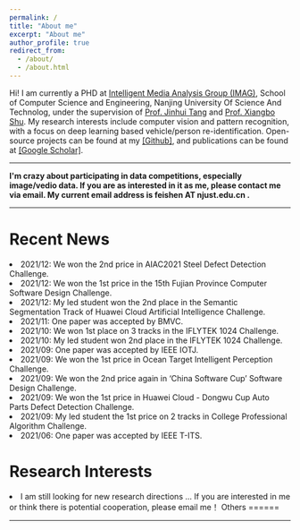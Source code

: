 ```yaml
---
permalink: /
title: "About me"
excerpt: "About me"
author_profile: true
redirect_from: 
  - /about/
  - /about.html
---
```

Hi! I am currently a PHD at <a href="https://imag-njust.net/"> Intelligent Media Analysis Group (IMAG)</a>, School of Computer Science and Engineering, Nanjing University Of Science And Technolog, under the supervision of <a href="https://imag-njust.net/jinhui-tang/">Prof. Jinhui Tang</a> and <a href="https://imag-njust.net/xiangboshu/">Prof. Xiangbo Shu</a>.
My research interests include computer vision and pattern recognition, with a focus on deep learning based vehicle/person re-identification.
Open-source projects can be found at my <a href='https://github.com/muzishen'>[Github]</a>, and publications can be found at <a href='https://scholar.google.com/citations?hl=en&user=wqvr28MAAAAJ'>[Google Scholar]</a>.

<hr>
<strong>I'm crazy about participating in data competitions, especially image/vedio data. If you are as interested in it as me, please contact me via email. My current email address is feishen AT njust.edu.cn . </strong>
<hr>

Recent News
======
<li> 2021/12: We won the 2nd price in AIAC2021 Steel Defect Detection Challenge.
<li> 2021/12: We won the 1st price in the 15th Fujian Province Computer Software Design Challenge.
<li> 2021/12: My led student won the 2nd place in the Semantic Segmentation Track of Huawei Cloud Artificial Intelligence Challenge. 
<li> 2021/11: One paper was accepted by BMVC.
<li> 2021/10: We won 1st place on 3 tracks in the IFLYTEK 1024 Challenge.
<li> 2021/10: My led student won 2nd place in the IFLYTEK 1024 Challenge.
<li> 2021/09: One paper was accepted by IEEE IOTJ.
<li> 2021/09: We won the 1st price in Ocean Target Intelligent Perception Challenge.
<li> 2021/09: We won the 2nd price again in ‘China Software Cup’ Software Design Challenge.
<li> 2021/09: We won the 1st price in Huawei Cloud - Dongwu Cup Auto Parts Defect Detection Challenge. 
<li> 2021/09: My led student the 1st price on 2 tracks in College Professional Algorithm Challenge.  
<li> 2021/06: One paper was accepted by IEEE T-ITS.
  

Research Interests
====== 
<li> I am still looking for new research directions ...
 If you are interested in me or think there is potential cooperation, please email me！
Others
======

<hr>

<div style='width:600px;height:300px;margin:0 auto'>
<script type='text/javascript' id='clustrmaps' src='//cdn.clustrmaps.com/map_v2.js?d=mhnrYabZI2bz_eHk1W_A8VvNxtAjYBrWfIfxbLnTRPQ&cmo=faa659&cl=ffffff&w=a'></script>
</div>
